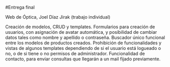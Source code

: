 #Entrega final


Web de Óptica, Joel Díaz Jirak (trabajo individual)


Creación de modelos, CRUD y templates.
Formularios para creación de usuarios, con asignación de avatar automática, y posibilidad de cambiar datos tales como nombre y apellido o contraseña.
Buscador único funcional entre los modelos de productos creados.
Prohibición de funcionalidades y vistas de algunos templates dependiendo de si el usuario está logueado o no, o de si tiene o no permisos de administrador.
Funcionalidad de contacto, para enviar consultas que llegarán a un mail fijado previamente.
